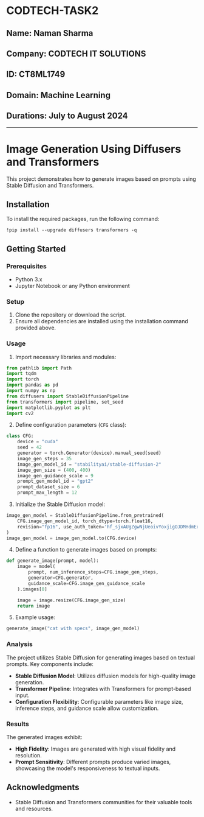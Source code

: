 # CODTECH-TASK2
## Name: Naman Sharma
## Company: CODTECH IT SOLUTIONS
## ID: CT8ML1749
## Domain: Machine Learning
## Durations: July to August 2024
---

# Image Generation Using Diffusers and Transformers

This project demonstrates how to generate images based on prompts using Stable Diffusion and Transformers.

## Installation

To install the required packages, run the following command:

```
!pip install --upgrade diffusers transformers -q
```

## Getting Started

### Prerequisites

- Python 3.x
- Jupyter Notebook or any Python environment

### Setup

1. Clone the repository or download the script.
2. Ensure all dependencies are installed using the installation command provided above.

### Usage

1. Import necessary libraries and modules:

```python
from pathlib import Path
import tqdm
import torch
import pandas as pd
import numpy as np
from diffusers import StableDiffusionPipeline
from transformers import pipeline, set_seed
import matplotlib.pyplot as plt
import cv2
```

2. Define configuration parameters (`CFG` class):

```python
class CFG:
    device = "cuda"
    seed = 42
    generator = torch.Generator(device).manual_seed(seed)
    image_gen_steps = 35
    image_gen_model_id = "stabilityai/stable-diffusion-2"
    image_gen_size = (400, 400)
    image_gen_guidance_scale = 9
    prompt_gen_model_id = "gpt2"
    prompt_dataset_size = 6
    prompt_max_length = 12
```

3. Initialize the Stable Diffusion model:

```python
image_gen_model = StableDiffusionPipeline.from_pretrained(
    CFG.image_gen_model_id, torch_dtype=torch.float16,
    revision="fp16", use_auth_token='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', guidance_scale=9
)
image_gen_model = image_gen_model.to(CFG.device)
```

4. Define a function to generate images based on prompts:

```python
def generate_image(prompt, model):
    image = model(
        prompt, num_inference_steps=CFG.image_gen_steps,
        generator=CFG.generator,
        guidance_scale=CFG.image_gen_guidance_scale
    ).images[0]

    image = image.resize(CFG.image_gen_size)
    return image
```

5. Example usage:

```python
generate_image("cat with specs", image_gen_model)
```

### Analysis

The project utilizes Stable Diffusion for generating images based on textual prompts. Key components include:

- **Stable Diffusion Model**: Utilizes diffusion models for high-quality image generation.
- **Transformer Pipeline**: Integrates with Transformers for prompt-based input.
- **Configuration Flexibility**: Configurable parameters like image size, inference steps, and guidance scale allow customization.

### Results

The generated images exhibit:

- **High Fidelity**: Images are generated with high visual fidelity and resolution.
- **Prompt Sensitivity**: Different prompts produce varied images, showcasing the model's responsiveness to textual inputs.


## Acknowledgments

- Stable Diffusion and Transformers communities for their valuable tools and resources.

